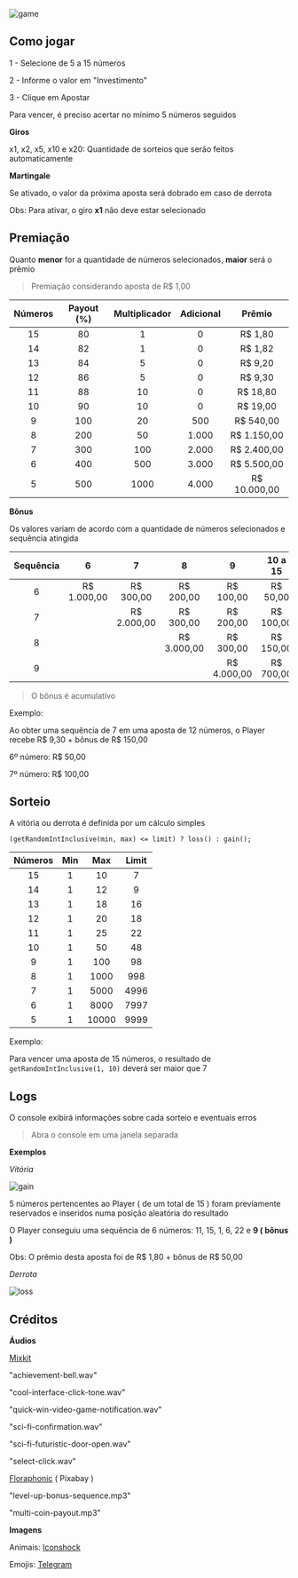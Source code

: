 ![game](https://github.com/jonathansilva/casino-game-concept/blob/master/screenshots/game.png?raw=true)

## Como jogar

1 - Selecione de 5 a 15 números

2 - Informe o valor em "Investimento"

3 - Clique em Apostar

Para vencer, é preciso acertar no mínimo 5 números seguidos

**Giros**

x1, x2, x5, x10 e x20: Quantidade de sorteios que serão feitos automaticamente

**Martingale**

Se ativado, o valor da próxima aposta será dobrado em caso de derrota

Obs: Para ativar, o giro **x1** não deve estar selecionado

## Premiação

Quanto **menor** for a quantidade de números selecionados, **maior** será o prêmio

> Premiação considerando aposta de R$ 1,00

| Números | Payout (%) | Multiplicador | Adicional |   Prêmio   |
| :------: | :--------: | :-----------: | :-------: | :----------: |
|    15    |     80     |       1       |     0     |   R$ 1,80   |
|    14    |     82     |       1       |     0     |   R$ 1,82   |
|    13    |     84     |       5       |     0     |   R$ 9,20   |
|    12    |     86     |       5       |     0     |   R$ 9,30   |
|    11    |     88     |      10      |     0     |   R$ 18,80   |
|    10    |     90     |      10      |     0     |   R$ 19,00   |
|    9    |    100    |      20      |    500    |  R$ 540,00  |
|    8    |    200    |      50      |   1.000   | R$ 1.150,00 |
|    7    |    300    |      100      |   2.000   | R$ 2.400,00 |
|    6    |    400    |      500      |   3.000   | R$ 5.500,00 |
|    5    |    500    |     1000     |   4.000   | R$ 10.000,00 |

**Bônus**

Os valores variam de acordo com a quantidade de números selecionados e sequência atingida

| Sequência |             6             |             7             |             8             |             9             | 10 a 15 |
| :--------: | :------------------------: | :-----------------------: | :-----------------------: | :-----------------------: | :-----: |
|     6     | R$ 1.000,00  | R$ 300,00 |  R$ 200,00 | R$ 100,00  |         R$ 50,00         |                          |        |
|     7     |                            | R$ 2.000,00 | R$ 300,00 |  R$ 200,00 | R$ 100,00  |                          |        |
|     8     |                            |                          | R$ 3.000,00 | R$ 300,00 |         R$ 150,00         |        |
|     9     |                            |                          |                          | R$ 4.000,00 | R$ 700,00 |        |

> O bônus é acumulativo

Exemplo:

Ao obter uma sequência de 7 em uma aposta de 12 números, o Player recebe R$ 9,30 + bônus de R$ 150,00

6º número: R$ 50,00

7º número: R$ 100,00

## Sorteio

A vitória ou derrota é definida por um cálculo simples

`(getRandomIntInclusive(min, max) <= limit) ? loss() : gain();`

| Números | Min |  Max  | Limit |
| :------: | :-: | :---: | :---: |
|    15    |  1  |  10  |   7   |
|    14    |  1  |  12  |   9   |
|    13    |  1  |  18  |  16  |
|    12    |  1  |  20  |  18  |
|    11    |  1  |  25  |  22  |
|    10    |  1  |  50  |  48  |
|    9    |  1  |  100  |  98  |
|    8    |  1  | 1000 |  998  |
|    7    |  1  | 5000 | 4996 |
|    6    |  1  | 8000 | 7997 |
|    5    |  1  | 10000 | 9999 |

Exemplo:

Para vencer uma aposta de 15 números, o resultado de `getRandomIntInclusive(1, 10)` deverá ser maior que 7

## Logs

O console exibirá informações sobre cada sorteio e eventuais erros

> Abra o console em uma janela separada

**Exemplos**

*Vitória*

![gain](https://github.com/jonathansilva/casino-game-concept/blob/master/screenshots/console%20-%20gain.png?raw=true)

5 números pertencentes ao Player ( de um total de 15 ) foram previamente reservados e inseridos numa posição aleatória do resultado

O Player conseguiu uma sequência de 6 números: 11, 15, 1, 6, 22 e **9 ( bônus )**

Obs: O prêmio desta aposta foi de R$ 1,80 + bônus de R$ 50,00

*Derrota*

![loss](https://github.com/jonathansilva/casino-game-concept/blob/master/screenshots/console%20-%20loss.png?raw=true)

## Créditos

**Áudios**

[Mixkit](https://mixkit.co)

"achievement-bell.wav"

"cool-interface-click-tone.wav"

"quick-win-video-game-notification.wav"

"sci-fi-confirmation.wav"

"sci-fi-futuristic-door-open.wav"

"select-click.wav"

[Floraphonic](https://pixabay.com/users/floraphonic-38928062/?utm_source=link-attribution&utm_medium=referral&utm_campaign=music&utm_content=186890) ( Pixabay )

"level-up-bonus-sequence.mp3"

"multi-coin-payout.mp3"

**Imagens**

Animais: [Iconshock](https://www.iconshock.com/flat-icons/animals-icons)

Emojis: [Telegram](https://telegram.org)
